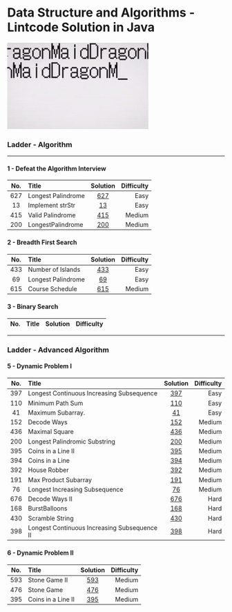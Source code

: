 Data Structure and Algorithms - Lintcode Solution in Java
==========================================================
![](static/dragonMaid.gif)

### Ladder - Algorithm 
----
#### 1 - Defeat the Algorithm Interview 
| __No.__ |      __Title__      | __Solution__ | __Difficulty__ | 
|:-------:|:--------------------|:------------:|---------------:|
|  627    | Longest Palindrome  |[627](LongestPalindrome.java)| Easy | 
|  13     | Implement strStr    |[13](StrStr.java)| Easy | 
|  415    | Valid Palindrome    |[415](ValidPalindrome().java)| Medium | 
|  200    | LongestPalindrome   |[200](longestPalindrome.java)| Medium | 

#### 2 - Breadth First Search 
| __No.__ |      __Title__      | __Solution__ | __Difficulty__ | 
|:-------:|:--------------------|:------------:|---------------:|
|  433    | Number of Islands   |[433](numIslands.java)| Easy | 
|  69     | Longest Palindrome  |[69](LongestPalindrome.java)| Easy | 
|  615    | Course Schedule     |[615](CourseSchedule.java)| Medium | 



#### 3 - Binary Search 
| __No.__ |      __Title__      | __Solution__ | __Difficulty__ | 
|:-------:|:--------------------|:------------:|---------------:|



-----
### Ladder - Advanced Algorithm 

#### 5 - Dynamic Problem I 
| __No.__ |      __Title__      | __Solution__ | __Difficulty__ | 
|:-------:|:--------------------|:------------:|---------------:|
|  397    | Longest Continuous Increasing Subsequence |[397](MinimumPathSum.java)| Easy | 
|  110    | Minimum Path Sum    |[110](LongestIncreasingContinuousSubsequence.java)| Easy | 
|  41     | Maximum Subarray.   |[41](MaximumSubarray.java)| Easy | 
|  152    | Decode Ways         |[152](DecodeWays.java)  | Medium | 
|  436    | Maximal Square      |[436](MaximalSquare.java)  | Medium | 
|  200    | Longest Palindromic Substring      |[200](LongestPalindromicSubstring.java)  | Medium | 
|  395    | Coins in a Line II     |[395](CoinsinaLineII.java)  | Medium | 
|  394    | Coins in a Line     |[394](CoinsinaLine.java)  | Medium | 
|  392    | House Robber     |[392](HouseRobber.java)  | Medium | 
|  191    | Max Product Subarray     |[191](MaxProductSubarray.java)  | Medium | 
|  76     | Longest Increasing Subsequence     |[76](LongestIncreasingSubsequence.java)  | Medium |
|  676    | Decode Ways II        |[676](DecodeWaysII.java)  | Hard |  
|  168    | BurstBalloons       |[168](BurstBalloon.java)| Hard | 
|  430    | Scramble String     |[430](ScrambleString.java)  | Hard | 
|  398     | Longest Continuous Increasing Subsequence II     |[398](LongestContinuousIncreasingSubsequenceII.java)  | Hard |

#### 6 - Dynamic Problem II
| __No.__ |      __Title__      |       __Solution__      | __Difficulty__ | 
|:-------:|:--------------------|:-----------------------:|---------------:|
|  593    | Stone Game II       |[593](StoneGameII.java)  | Medium | 
|  476    | Stone Game          |[476](StoneGame.java)    | Medium | 
|  395    | Coins in a Line II  |[395](CoinsinaLineII.java)  | Medium | 


